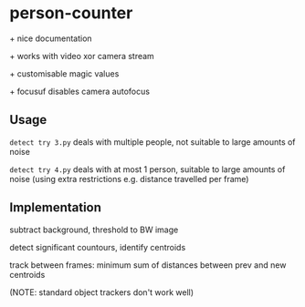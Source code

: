 # person-counter

 \+ nice documentation
 
 \+ works with video xor camera stream
 
 \+ customisable magic values
 
 \+ focusuf disables camera autofocus
 
 ## Usage
`detect try 3.py` deals with multiple people, not suitable to large amounts of noise

`detect try 4.py` deals with at most 1 person, suitable to large amounts of noise (using extra restrictions e.g. distance travelled per frame)

## Implementation
subtract background, threshold to BW image

detect significant countours, identify centroids

track between frames: minimum sum of distances between prev and new centroids

(NOTE: standard object trackers don't work well)

